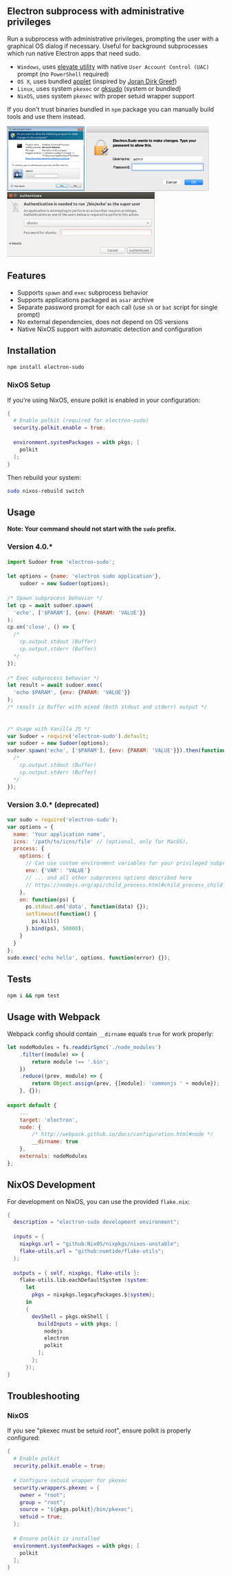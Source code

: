 ## Electron subprocess with administrative privileges

Run a subprocess with administrative privileges, prompting the user with a graphical OS dialog if necessary. Useful for background subprocesses which run native Electron apps that need sudo.

- `Windows`, uses [elevate utility](https://github.com/danielmain/electron-sudo-universal/tree/master/src/vendor/win32) with native `User Account Control (UAC)` prompt (no `PowerShell` required)
- `OS X`, uses bundled [applet](https://github.com/danielmain/electron-sudo-universal/tree/master/src/bin/applet.app) (inspired by [Joran Dirk Greef](https://github.com/jorangreef))
- `Linux`, uses system `pkexec` or [gksudo](http://www.nongnu.org/gksu) (system or bundled)
- `NixOS`, uses system `pkexec` with proper setuid wrapper support

If you don't trust binaries bundled in `npm` package you can manually build tools and use them instead.

<img height="150px" src="./assets/win32.png"> <img height="150px" src="./assets/osx.png"> <img height="150px" src="./assets/linux.png">

## Features
- Supports `spawn` and `exec` subprocess behavior
- Supports applications packaged as `asar` archive
- Separate password prompt for each call (use `sh` or `bat` script for single prompt)
- No external dependencies, does not depend on OS versions
- Native NixOS support with automatic detection and configuration

## Installation
```bash
npm install electron-sudo
```

### NixOS Setup

If you're using NixOS, ensure polkit is enabled in your configuration:

```nix
{
  # Enable polkit (required for electron-sudo)
  security.polkit.enable = true;
  
  environment.systemPackages = with pkgs; [
    polkit
  ];
}
```

Then rebuild your system:
```bash
sudo nixos-rebuild switch
```

## Usage

**Note: Your command should not start with the `sudo` prefix.**

### Version 4.0.*

```javascript
import Sudoer from 'electron-sudo';

let options = {name: 'electron sudo application'},
    sudoer = new Sudoer(options);

/* Spawn subprocess behavior */
let cp = await sudoer.spawn(
  'echo', ['$PARAM'], {env: {PARAM: 'VALUE'}}
);
cp.on('close', () => {
  /*
    cp.output.stdout (Buffer)
    cp.output.stderr (Buffer)
  */
});

/* Exec subprocess behavior */
let result = await sudoer.exec(
  'echo $PARAM', {env: {PARAM: 'VALUE'}}
);
/* result is Buffer with mixed (both stdout and stderr) output */


/* Usage with Vanilla JS */
var Sudoer = require('electron-sudo').default;
var sudoer = new Sudoer(options);
sudoer.spawn('echo', ['$PARAM'], {env: {PARAM: 'VALUE'}}).then(function (cp) {
  /*
    cp.output.stdout (Buffer)
    cp.output.stderr (Buffer)
  */
});

```

### Version 3.0.* (deprecated)

```javascript
var sudo = require('electron-sudo');
var options = {
  name: 'Your application name',
  icns: '/path/to/icns/file' // (optional, only for MacOS),
  process: {
    options: {
      // Can use custom environment variables for your privileged subprocess
      env: {'VAR': 'VALUE'}
      // ... and all other subprocess options described here
      // https://nodejs.org/api/child_process.html#child_process_child_process_exec_command_options_callback
    },
    on: function(ps) {
      ps.stdout.on('data', function(data) {});
      setTimeout(function() {
        ps.kill()
      }.bind(ps), 50000);
    }
  }
};
sudo.exec('echo hello', options, function(error) {});
```

## Tests
```bash
npm i && npm test
```

## Usage with Webpack

Webpack config should contain `__dirname` equals `true` for work properly:

```javascript
let nodeModules = fs.readdirSync('./node_modules')
    .filter((module) => {
        return module !== '.bin';
    })
    .reduce((prev, module) => {
        return Object.assign(prev, {[module]: 'commonjs ' + module});
    }, {});

export default {
    ...
    target: 'electron',
    node: {
        /* http://webpack.github.io/docs/configuration.html#node */
        __dirname: true
    },
    externals: nodeModules
};
```

## NixOS Development

For development on NixOS, you can use the provided `flake.nix`:

```nix
{
  description = "electron-sudo development environment";

  inputs = {
    nixpkgs.url = "github:NixOS/nixpkgs/nixos-unstable";
    flake-utils.url = "github:numtide/flake-utils";
  };

  outputs = { self, nixpkgs, flake-utils }:
    flake-utils.lib.eachDefaultSystem (system:
      let
        pkgs = nixpkgs.legacyPackages.${system};
      in
      {
        devShell = pkgs.mkShell {
          buildInputs = with pkgs; [
            nodejs
            electron
            polkit
          ];
        };
      });
}
```

## Troubleshooting

### NixOS

If you see "pkexec must be setuid root", ensure polkit is properly configured:

```nix
{
  # Enable polkit
  security.polkit.enable = true;

  # Configure setuid wrapper for pkexec
  security.wrappers.pkexec = {
    owner = "root";
    group = "root";
    source = "${pkgs.polkit}/bin/pkexec";
    setuid = true;
  };

  # Ensure polkit is installed
  environment.systemPackages = with pkgs; [
    polkit
  ];
}
```